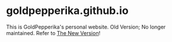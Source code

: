 # goldpepperika.github.io

This is GoldPepperika's personal website.
Old Version; No longer maintained.
Refer to [The New Version](https://github.com/GoldPepperika/goldpepperika.github.io)!

